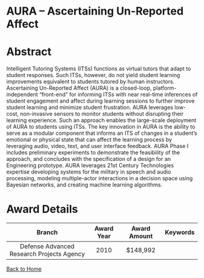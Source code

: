 
AURA – Ascertaining Un-Reported Affect
======================================

# Abstract


Intelligent Tutoring Systems (ITSs) functions as virtual tutors that adapt to student responses. Such ITSs, however, do not yield student learning improvements equivalent to students tutored by human instructors. Ascertaining Un-Reported Affect (AURA) is a closed-loop, platform-independent “front-end” for informing ITSs with near real-time inferences of student engagement and affect during learning sessions to further improve student learning and minimize student frustration. AURA leverages low-cost, non-invasive sensors to monitor students without disrupting their learning experience. Such an approach enables the large-scale deployment of AURA to students using ITSs. The key innovation in AURA is the ability to serve as a modular component that informs an ITS of changes in a student’s emotional or physical state that can affect the learning process by leveraging audio, video, text, and user interface feedback. AURA Phase I includes preliminary experiments to demonstrate the feasibility of the approach, and concludes with the specification of a design for an Engineering prototype. AURA leverages 21st Century Technologies expertise developing systems for the military in speech and audio processing,  modeling multiple-actor interactions in a decision space using Bayesian networks, and creating machine learning algorithms.  

# Award Details

|Branch|Award Year|Award Amount|Keywords|
| :---: | :---: | :---: | :---: |
|Defense Advanced Research Projects Agency|2010|$148,992||
  
  


[Back to Home](https://github.com/chrischow/dod_sbir_awards#132)